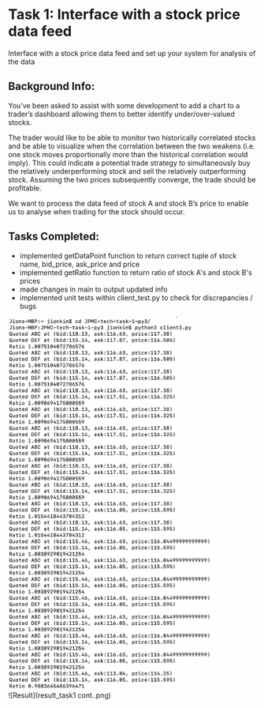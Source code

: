 # Task 1: Interface with a stock price data feed
Interface with a stock price data feed and set up your system for analysis of the data

## Background Info:
You’ve been asked to assist with some development to add a chart to a trader’s dashboard allowing them to better identify under/over-valued stocks.

The trader would like to be able to monitor two historically correlated stocks and be able to visualize when the correlation between the two weakens (i.e. one stock moves proportionally more than the historical correlation would imply). This could indicate a potential trade strategy to simultaneously buy the relatively underperforming stock and sell the relatively outperforming stock. Assuming the two prices subsequently converge, the trade should be profitable.

We want to process the data feed of stock A and stock B’s price to enable us to analyse when trading for the stock should occur.

## Tasks Completed:
* implemented getDataPoint function to return correct tuple of stock name, bid_price, ask_price and price
* implemented getRatio function to return ratio of stock A's and stock B's prices
* made changes in main to output updated info
* implemented unit tests within client_test.py to check for discrepancies / bugs

![Result](result_task1.png)
![Result](result_task1 cont..png)
